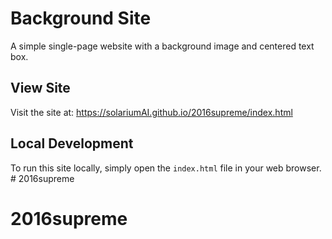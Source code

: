 # Background Site

A simple single-page website with a background image and centered text box.

## View Site

Visit the site at: https://solariumAI.github.io/2016supreme/index.html

## Local Development

To run this site locally, simply open the `index.html` file in your web browser. # 2016supreme
# 2016supreme
